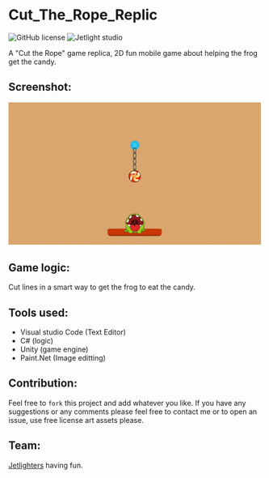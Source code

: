 # Cut_The_Rope_Replic

![GitHub license](https://img.shields.io/github/license/oussamabonnor1/Cut_The_Rope_Replica.svg)
![Jetlight studio](https://img.shields.io/badge/Made%20by-Jetlight%20studio-blue.svg?color=082544)

A "Cut the Rope" game replica, 2D fun mobile game about helping the frog get the candy.

## Screenshot:
<img src="Screenshot/CutGif.gif" width ="500"/>

## Game logic:
Cut lines in a smart way to get the frog to eat the candy.

## Tools used:
* Visual studio Code (Text Editor)
* C# (logic)
* Unity (game engine)
* Paint.Net (Image editting)

## Contribution:
Feel free to `fork` this project and add whatever you like. If you have any suggestions or any comments please feel free to contact me or to open an issue, use free license art assets please.

## Team:
[Jetlighters](https://github.com/JetLightStudio) having fun.

